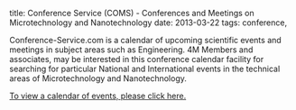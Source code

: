 title: Conference Service (COMS) - Conferences and Meetings on Microtechnology and Nanotechnology
date: 2013-03-22 
tags: conference, 

Conference-Service.com is a calendar of upcoming scientific events and meetings in subject areas such as Engineering. 4M Members and associates, may be interested in this conference calendar facility for searching for particular National and International events in the technical areas of Microtechnology and Nanotechnology.
 
[To view a calendar of events, please click here.](http://www.conference-service.com/conferences/nanotechnology.html)
